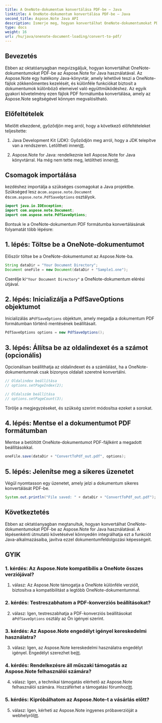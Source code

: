 ```yaml
---
title: A OneNote-dokumentum konvertálása PDF-be – Java
linktitle: A OneNote-dokumentum konvertálása PDF-be – Java
second_title: Aspose.Note Java API
description: Ismerje meg, hogyan konvertálhat OneNote-dokumentumokat PDF-be az Aspose.Note for Java használatával. Növelje dokumentumfeldolgozási képességeit ezzel a lépésenkénti útmutatóval.
type: docs
weight: 16
url: /hu/java/onenote-document-loading/convert-to-pdf/
---
```

## Bevezetés

Ebben az oktatóanyagban megvizsgáljuk, hogyan konvertálhat OneNote-dokumentumokat PDF-be az Aspose.Note for Java használatával. Az Aspose.Note egy hatékony Java-könyvtár, amely lehetővé teszi a OneNote-fájlok zökkenőmentes kezelését, és különféle funkciókat biztosít a dokumentumok különböző elemeivel való együttműködéshez. Az egyik gyakori követelmény ezen fájlok PDF formátumba konvertálása, amely az Aspose.Note segítségével könnyen megvalósítható.

## Előfeltételek

Mielőtt elkezdené, győződjön meg arról, hogy a következő előfeltételeket teljesítette:

1.  Java Development Kit (JDK): Győződjön meg arról, hogy a JDK telepítve van a rendszeren. Letöltheti innen[itt](https://www.oracle.com/java/technologies/javase-jdk15-downloads.html).

2.  Aspose.Note for Java: rendelkeznie kell Aspose.Note for Java könyvtárral. Ha még nem tette meg, letöltheti innen[itt](https://releases.aspose.com/note/java/).

## Csomagok importálása

 kezdéshez importálja a szükséges csomagokat a Java projektbe. Szükséged lesz a`com.aspose.note.Document` és`com.aspose.note.PdfSaveOptions` osztályok.

```java
import java.io.IOException;
import com.aspose.note.Document;
import com.aspose.note.PdfSaveOptions;
```

Bontsuk le a OneNote-dokumentum PDF formátumba konvertálásának folyamatát több lépésre:

## 1. lépés: Töltse be a OneNote-dokumentumot

Először töltse be a OneNote-dokumentumot az Aspose.Note-ba.

```java
String dataDir = "Your Document Directory";
Document oneFile = new Document(dataDir + "Sample1.one");
```

 Cserélje ki`"Your Document Directory"` a OneNote-dokumentum elérési útjával.

## 2. lépés: Inicializálja a PdfSaveOptions objektumot

 Inicializálás a`PdfSaveOptions` objektum, amely megadja a dokumentum PDF formátumban történő mentésének beállításait.

```java
PdfSaveOptions options = new PdfSaveOptions();
```

## 3. lépés: Állítsa be az oldalindexet és a számot (opcionális)

Opcionálisan beállíthatja az oldalindexet és a számlálást, ha a OneNote-dokumentumnak csak bizonyos oldalait szeretné konvertálni.

```java
// Oldalindex beállítása
// options.setPageIndex(2);

// Oldalszám beállítása
// options.setPageCount(3);
```

Törölje a megjegyzéseket, és szükség szerint módosítsa ezeket a sorokat.

## 4. lépés: Mentse el a dokumentumot PDF formátumban

Mentse a betöltött OneNote-dokumentumot PDF-fájlként a megadott beállításokkal.

```java
oneFile.save(dataDir + "ConvertToPdf_out.pdf", options);
```

## 5. lépés: Jelenítse meg a sikeres üzenetet

Végül nyomtasson egy üzenetet, amely jelzi a dokumentum sikeres konvertálását PDF-be.

```java
System.out.println("File saved: " + dataDir + "ConvertToPdf_out.pdf");
```

## Következtetés

Ebben az oktatóanyagban megtanultuk, hogyan konvertálhat OneNote-dokumentumokat PDF-be az Aspose.Note for Java használatával. A lépésenkénti útmutató követésével könnyedén integrálhatja ezt a funkciót Java-alkalmazásaiba, javítva ezzel dokumentumfeldolgozási képességeit.

## GYIK

### 1. kérdés: Az Aspose.Note kompatibilis a OneNote összes verziójával?

1. válasz: Az Aspose.Note támogatja a OneNote különféle verzióit, biztosítva a kompatibilitást a legtöbb OneNote-dokumentummal.

### 2. kérdés: Testreszabhatom a PDF-konverziós beállításokat?

 2. válasz: Igen, testreszabhatja a PDF-konverziós beállításokat a`PdfSaveOptions` osztály az Ön igényei szerint.

### 3. kérdés: Az Aspose.Note engedélyt igényel kereskedelmi használatra?

 3. válasz: Igen, az Aspose.Note kereskedelmi használatra engedélyt igényel. Engedélyt szerezhet be[itt](https://purchase.aspose.com/buy).

### 4. kérdés: Rendelkezésre áll műszaki támogatás az Aspose.Note felhasználói számára?

 4. válasz: Igen, a technikai támogatás elérhető az Aspose.Note felhasználói számára. Hozzáférhet a támogatási fórumhoz[itt](https://forum.aspose.com/c/note/28).

### 5. kérdés: Kipróbálhatom az Aspose.Note-t a vásárlás előtt?

5. válasz: Igen, kérheti az Aspose.Note ingyenes próbaverzióját a webhelyről[itt](https://releases.aspose.com/).